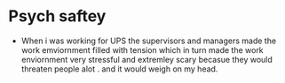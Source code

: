 # Psych saftey 

- When i was working for UPS the supervisors and managers made the work emviornment filled with tension  which in turn made the work enviornment very stressful and extremley scary becasue they would threaten people alot .  and it would weigh on my head. 